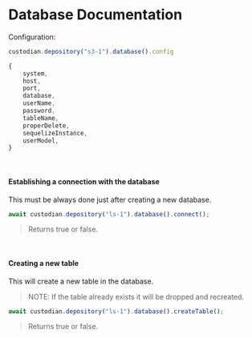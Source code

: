 # **Database Documentation**

Configuration:
```js
custodian.depository("s3-1").database().config

{
    system,
    host,
    port,
    database,
    userName,
    password,
    tableName,
    properDelete,
    sequelizeInstance,
    userModel,
}
```

<br>

#### **Establishing a connection with the database**

This must be always done just after creating a new database.

```js
await custodian.depository("ls-1").database().connect();
```
>Returns true or false.

<br>

#### **Creating a new table**

This will create a new table in the database.

> NOTE: If the table already exists it will be dropped and recreated.

```js
await custodian.depository("ls-1").database().createTable();
```
>Returns true or false.

<br>

